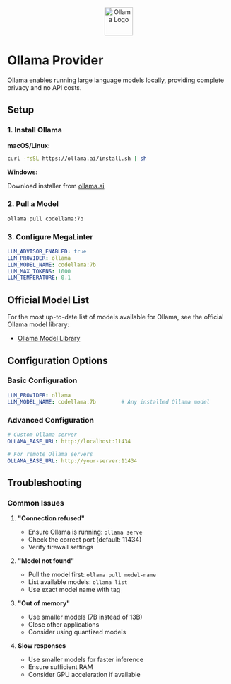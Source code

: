 <div align="center">
  <img src="https://ollama.com/public/ollama.png" alt="Ollama Logo" height="64" />
</div>

# Ollama Provider

Ollama enables running large language models locally, providing complete privacy and no API costs.

## Setup

### 1. Install Ollama

**macOS/Linux:**

```bash
curl -fsSL https://ollama.ai/install.sh | sh
```

**Windows:**

Download installer from [ollama.ai](https://ollama.ai/)

### 2. Pull a Model

```bash
ollama pull codellama:7b
```

### 3. Configure MegaLinter

```yaml
LLM_ADVISOR_ENABLED: true
LLM_PROVIDER: ollama
LLM_MODEL_NAME: codellama:7b
LLM_MAX_TOKENS: 1000
LLM_TEMPERATURE: 0.1
```

## Official Model List

For the most up-to-date list of models available for Ollama, see the official Ollama model library:

- [Ollama Model Library](https://ollama.com/library)

## Configuration Options

### Basic Configuration

```yaml
LLM_PROVIDER: ollama
LLM_MODEL_NAME: codellama:7b        # Any installed Ollama model
```

### Advanced Configuration

```yaml
# Custom Ollama server
OLLAMA_BASE_URL: http://localhost:11434

# For remote Ollama servers
OLLAMA_BASE_URL: http://your-server:11434
```

## Troubleshooting

### Common Issues

1. **"Connection refused"**

   - Ensure Ollama is running: `ollama serve`
   - Check the correct port (default: 11434)
   - Verify firewall settings

2. **"Model not found"**

   - Pull the model first: `ollama pull model-name`
   - List available models: `ollama list`
   - Use exact model name with tag

3. **"Out of memory"**

   - Use smaller models (7B instead of 13B)
   - Close other applications
   - Consider using quantized models

4. **Slow responses**

   - Use smaller models for faster inference
   - Ensure sufficient RAM
   - Consider GPU acceleration if available
